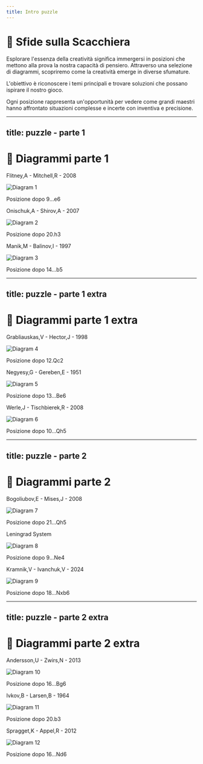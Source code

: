 ```yaml
---
title: Intro puzzle
---
```


# 🌟 Sfide sulla Scacchiera

<div class="mt-6 text-left">
  <p class="text-lg text-gray-500 leading-relaxed">
    Esplorare l'essenza della creatività significa immergersi in posizioni che mettono alla prova la nostra capacità di pensiero. Attraverso una selezione di diagrammi, scopriremo come la creatività emerge in diverse sfumature.
  </p>
  <p class="text-lg text-gray-500 leading-relaxed mt-4">
    L'obiettivo è riconoscere i temi principali e trovare soluzioni che possano ispirare il nostro gioco.
  </p>
  <p class="text-lg text-gray-500 leading-relaxed mt-6">
    Ogni posizione rappresenta un'opportunità per vedere come grandi maestri hanno affrontato situazioni complesse e incerte con inventiva e precisione.
  </p>
</div>
<Footer />

---
title: puzzle - parte 1
---

# 🧩 Diagrammi parte 1

<div class="grid grid-cols-3 gap-4 items-center justify-center mt-12">
  <div v-click="1" class="flex flex-col items-center">
    <p class="text-sm font-semibold text-gray-500">Flitney,A - Mitchell,R - 2008</p>
    <img src="../images/flitney-mitchell-pawn-break.jpg" alt="Diagram 1" class="w-48 h-48 object-cover rounded-lg shadow-md border-2 border-gray-300" />
    <p class="mt-2 text-xs">Posizione dopo 9...e6</p>
  </div> 
  <div v-click="2" class="flex flex-col items-center">
    <p class="text-sm font-semibold text-gray-500">Onischuk,A - Shirov,A - 2007</p>
    <img src="../images/onischuk-shirov-pawn-storm.jpg" alt="Diagram 2" class="w-48 h-48 object-cover rounded-lg shadow-md border-2 border-gray-300" />
    <p class="mt-2 text-xs">Posizione dopo 20.h3</p>
  </div>
  <div v-click="3" class="flex flex-col items-center">
    <p class="text-sm font-semibold text-gray-500">Manik,M - Balinov,I - 1997</p>
    <img src="../images/manik-balinov-pawn-break.jpg" alt="Diagram 3" class="w-48 h-48 object-cover rounded-lg shadow-md border-2 border-gray-300" />
    <p class="mt-2 text-xs">Posizione dopo 14...b5</p>
  </div>
</div>

<Footer />

---
title: puzzle - parte 1 extra
---

# 🧩 Diagrammi parte 1 extra

<div class="grid grid-cols-3 gap-4 items-center justify-center mt-12">
  <div v-click="1" class="flex flex-col items-center">
    <p class="text-sm font-semibold text-gray-500">Grabliauskas,V - Hector,J - 1998</p>
    <img src="../images/grabliauskas-hector-pawn-storm.jpg" alt="Diagram 4" class="w-48 h-48 object-cover rounded-lg shadow-md border-2 border-gray-300" />
    <p class="mt-2 text-xs">Posizione dopo 12.Qc2</p>
  </div>
  <div v-click="2" class="flex flex-col items-center">
    <p class="text-sm font-semibold text-gray-500">Negyesy,G - Gereben,E - 1951</p>
    <img src="../images/negyesy-gereben-pawn-storm.jpg" alt="Diagram 5" class="w-48 h-48 object-cover rounded-lg shadow-md border-2 border-gray-300" />
    <p class="mt-2 text-xs">Posizione dopo 13...Be6</p>
  </div>
  <div v-click="3" class="flex flex-col items-center">
    <p class="text-sm font-semibold text-gray-500">Werle,J - Tischbierek,R - 2008</p>
    <img src="../images/werle-tischbierek-pawn-sacr.jpg" alt="Diagram 6" class="w-48 h-48 object-cover rounded-lg shadow-md border-2 border-gray-300" />
    <p class="mt-2 text-xs">Posizione dopo 10...Qh5</p>
  </div>
  
</div>

<Footer />

---
title: puzzle - parte 2 
---

# 🧩 Diagrammi parte 2 

<div class="grid grid-cols-3 gap-4 items-center justify-center mt-12">
  <div v-click="1" class="flex flex-col items-center">
    <p class="text-sm font-semibold text-gray-500">Bogoliubov,E - Mises,J - 2008</p>
    <img src="../images/bogoliubov-mises.jpg" alt="Diagram 7" class="w-48 h-48 object-cover rounded-lg shadow-md border-2 border-gray-300" />
    <p class="mt-2 text-xs">Posizione dopo 21...Qh5</p>
  </div>
  <div v-click="2" class="flex flex-col items-center">
    <p class="text-sm font-semibold text-gray-500">Leningrad System</p>
    <img src="../images/leningrad.jpg" alt="Diagram 8" class="w-48 h-48 object-cover rounded-lg shadow-md border-2 border-gray-300" />
    <p class="mt-2 text-xs">Posizione dopo 9...Ne4</p>
  </div>
  <div v-click="3" class="flex flex-col items-center">
    <p class="text-sm font-semibold text-gray-500">Kramnik,V - Ivanchuk,V - 2024</p>
    <img src="../images/kramnik-ivanchuk.jpg" alt="Diagram 9" class="w-48 h-48 object-cover rounded-lg shadow-md border-2 border-gray-300" />
    <p class="mt-2 text-xs">Posizione dopo 18...Nxb6</p>
  </div>
  
</div>

<Footer />

---
title: puzzle - parte 2 extra
---

# 🧩 Diagrammi parte 2 extra

<div class="grid grid-cols-3 gap-4 items-center justify-center mt-12">
  <div v-click="1" class="flex flex-col items-center">
    <p class="text-sm font-semibold text-gray-500">Andersson,U - Zwirs,N - 2013</p>
    <img src="../images/andersson-zwirs.jpg" alt="Diagram 10" class="w-48 h-48 object-cover rounded-lg shadow-md border-2 border-gray-300" />
    <p class="mt-2 text-xs">Posizione dopo 16...Bg6</p>
  </div>
  <div v-click="2" class="flex flex-col items-center">
    <p class="text-sm font-semibold text-gray-500">Ivkov,B - Larsen,B - 1964</p>
    <img src="../images/ivkov-larsen.jpg" alt="Diagram 11" class="w-48 h-48 object-cover rounded-lg shadow-md border-2 border-gray-300" />
    <p class="mt-2 text-xs">Posizione dopo 20.b3</p>
  </div>  
  <div v-click="3" class="flex flex-col items-center">
    <p class="text-sm font-semibold text-gray-500">Spragget,K - Appel,R - 2012</p>
    <img src="../images/spragget-appel.jpg" alt="Diagram 12" class="w-48 h-48 object-cover rounded-lg shadow-md border-2 border-gray-300" />
    <p class="mt-2 text-xs">Posizione dopo 16...Nd6</p>
  </div>
</div>

<Footer />